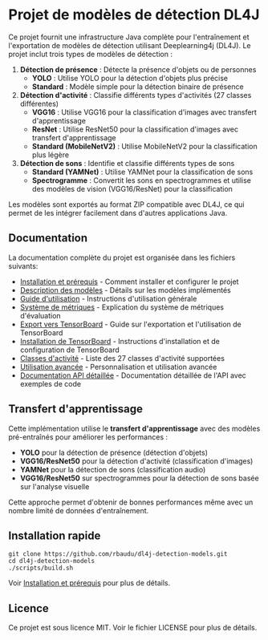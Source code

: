 # Projet de modèles de détection DL4J

Ce projet fournit une infrastructure Java complète pour l'entraînement et l'exportation de modèles de détection utilisant Deeplearning4j (DL4J). Le projet inclut trois types de modèles de détection :

1. **Détection de présence** : Détecte la présence d'objets ou de personnes
   - **YOLO** : Utilise YOLO pour la détection d'objets plus précise
   - **Standard** : Modèle simple pour la détection binaire de présence
2. **Détection d'activité** : Classifie différents types d'activités (27 classes différentes)
   - **VGG16** : Utilise VGG16 pour la classification d'images avec transfert d'apprentissage
   - **ResNet** : Utilise ResNet50 pour la classification d'images avec transfert d'apprentissage
   - **Standard (MobileNetV2)** : Utilise MobileNetV2 pour la classification plus légère
3. **Détection de sons** : Identifie et classifie différents types de sons
   - **Standard (YAMNet)** : Utilise YAMNet pour la classification de sons
   - **Spectrogramme** : Convertit les sons en spectrogrammes et utilise des modèles de vision (VGG16/ResNet) pour la classification

Les modèles sont exportés au format ZIP compatible avec DL4J, ce qui permet de les intégrer facilement dans d'autres applications Java.

## Documentation

La documentation complète du projet est organisée dans les fichiers suivants:

- [Installation et prérequis](docs/INSTALLATION.md) - Comment installer et configurer le projet
- [Description des modèles](docs/MODELS.md) - Détails sur les modèles implémentés
- [Guide d'utilisation](docs/USAGE.md) - Instructions d'utilisation générale
- [Système de métriques](docs/METRICS.md) - Explication du système de métriques d'évaluation
- [Export vers TensorBoard](docs/TENSORBOARD.md) - Guide sur l'exportation et l'utilisation de TensorBoard
- [Installation de TensorBoard](docs/TENSORBOARD_INSTALL.md) - Instructions d'installation et de configuration de TensorBoard
- [Classes d'activité](docs/CLASSES.md) - Liste des 27 classes d'activité supportées
- [Utilisation avancée](docs/ADVANCED.md) - Personnalisation et utilisation avancée
- [Documentation API détaillée](docs/API.md) - Documentation détaillée de l'API avec exemples de code

## Transfert d'apprentissage

Cette implémentation utilise le **transfert d'apprentissage** avec des modèles pré-entraînés pour améliorer les performances :

- **YOLO** pour la détection de présence (détection d'objets)
- **VGG16/ResNet50** pour la détection d'activité (classification d'images)
- **YAMNet** pour la détection de sons (classification audio)
- **VGG16/ResNet50** sur spectrogrammes pour la détection de sons basée sur l'analyse visuelle

Cette approche permet d'obtenir de bonnes performances même avec un nombre limité de données d'entraînement.

## Installation rapide

```
git clone https://github.com/rbaudu/dl4j-detection-models.git
cd dl4j-detection-models
./scripts/build.sh
```

Voir [Installation et prérequis](docs/INSTALLATION.md) pour plus de détails.

## Licence

Ce projet est sous licence MIT. Voir le fichier LICENSE pour plus de détails.
